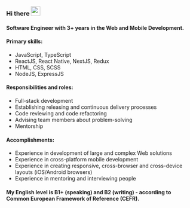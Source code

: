 ### Hi there <img src="https://c.tenor.com/Wx9IEmZZXSoAAAAi/hi.gif" height="25" width="25"/>

#### Software Engineer with 3+ years in the Web and Mobile Development.

#### Primary skills:
- JavaScript, TypeScript
- ReactJS, React Native, NextJS, Redux
- HTML, CSS, SCSS
- NodeJS, ExpressJS

#### Responsibilities and roles:
- Full-stack development
- Establishing releasing and continuous delivery processes
- Code reviewing and code refactoring
- Advising team members about problem-solving
- Mentorship

#### Accomplishments:
- Experience in development of large and complex Web solutions
- Experience in cross-platform mobile development
- Experience in creating responsive, cross-browser and cross-device layouts (iOS/Android browsers)
- Experience in mentoring and interviewing people

#### My English level is B1+ (speaking) and B2 (writing) - according to Common European Framework of Reference (CEFR).
